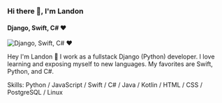 ### Hi there 👋, I'm Landon
#### Django, Swift, C# ❤️
![Django, Swift, C# ❤️](https://pbs.twimg.com/profile_banners/283094619/1696099958/1500x500)

Hey I'm Landon 👋 I work as a fullstack Django (Python) developer. I love learning and exposing myself to new languages. My favorites are Swift, Python, and C#. 


Skills: Python / JavaScript / Swift / C# / Java / Kotlin / HTML / CSS / PostgreSQL / Linux

